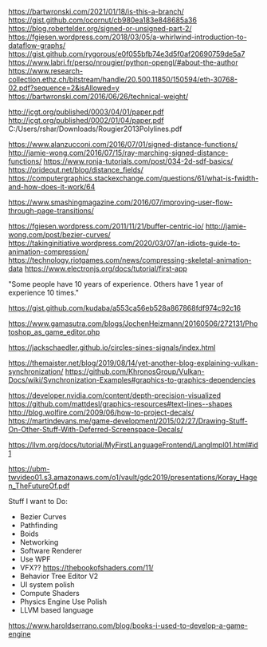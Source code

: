 https://bartwronski.com/2021/01/18/is-this-a-branch/
https://gist.github.com/ocornut/cb980ea183e848685a36
https://blog.robertelder.org/signed-or-unsigned-part-2/
https://fgiesen.wordpress.com/2018/03/05/a-whirlwind-introduction-to-dataflow-graphs/
https://gist.github.com/rygorous/e0f055bfb74e3d5f0af20690759de5a7
https://www.labri.fr/perso/nrougier/python-opengl/#about-the-author
https://www.research-collection.ethz.ch/bitstream/handle/20.500.11850/150594/eth-30768-02.pdf?sequence=2&isAllowed=y
https://bartwronski.com/2016/06/26/technical-weight/

http://jcgt.org/published/0003/04/01/paper.pdf
http://jcgt.org/published/0002/01/04/paper.pdf
C:/Users/rshar/Downloads/Rougier2013Polylines.pdf

https://www.alanzucconi.com/2016/07/01/signed-distance-functions/
http://jamie-wong.com/2016/07/15/ray-marching-signed-distance-functions/
https://www.ronja-tutorials.com/post/034-2d-sdf-basics/
https://prideout.net/blog/distance_fields/
https://computergraphics.stackexchange.com/questions/61/what-is-fwidth-and-how-does-it-work/64

https://www.smashingmagazine.com/2016/07/improving-user-flow-through-page-transitions/

https://fgiesen.wordpress.com/2011/11/21/buffer-centric-io/
http://jamie-wong.com/post/bezier-curves/
https://takinginitiative.wordpress.com/2020/03/07/an-idiots-guide-to-animation-compression/
https://technology.riotgames.com/news/compressing-skeletal-animation-data
https://www.electronjs.org/docs/tutorial/first-app

"Some people have 10 years of experience. Others have 1 year of experience 10 times."

https://gist.github.com/kudaba/a553ca56eb528a867868fdf974c92c16

https://www.gamasutra.com/blogs/JochenHeizmann/20160506/272131/Photoshop_as_game_editor.php

https://jackschaedler.github.io/circles-sines-signals/index.html

https://themaister.net/blog/2019/08/14/yet-another-blog-explaining-vulkan-synchronization/
https://github.com/KhronosGroup/Vulkan-Docs/wiki/Synchronization-Examples#graphics-to-graphics-dependencies

https://developer.nvidia.com/content/depth-precision-visualized
https://github.com/mattdesl/graphics-resources#text-lines--shapes
http://blog.wolfire.com/2009/06/how-to-project-decals/
https://martindevans.me/game-development/2015/02/27/Drawing-Stuff-On-Other-Stuff-With-Deferred-Screenspace-Decals/

https://llvm.org/docs/tutorial/MyFirstLanguageFrontend/LangImpl01.html#id1

https://ubm-twvideo01.s3.amazonaws.com/o1/vault/gdc2019/presentations/Koray_Hagen_TheFutureOf.pdf

Stuff I want to Do:

- Bezier Curves
- Pathfinding
- Boids
- Networking
- Software Renderer
- Use WPF
- VFX??
  https://thebookofshaders.com/11/
- Behavior Tree Editor V2
- UI system polish
- Compute Shaders
- Physics Engine Use Polish
- LLVM based language

https://www.haroldserrano.com/blog/books-i-used-to-develop-a-game-engine
